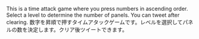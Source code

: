 This is a time attack game where you press numbers in ascending order. Select a level to determine the number of panels. You can tweet after clearing.
数字を昇順で押すタイムアタックゲームです。レベルを選択してパネルの数を決定します。クリア後ツイートできます。
